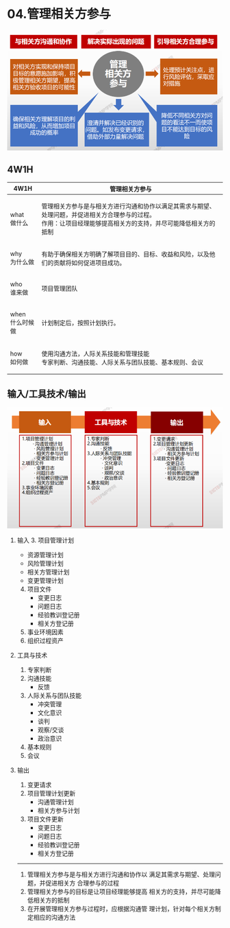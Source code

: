 # 04.管理相关方参与

![image-20210408221159458](image/image-20210408221159458.png)

## 4W1H

| 4W1H                 | **管理相关方参与**                                                                                |
| -------------------- | ------------------------------------------------------------------------------------------ |
| <p>what<br>做什么</p>   | <p>管理相关方参与是与相关方进行沟通和协作以满足其需求与期望、处理问题，并促进相关方合理参与的过程。<br>作用：让项目经理能够提高相关方的支持，并尽可能降低相关方的抵制</p> |
| <p>why<br>为什么做</p>   | 有助于确保相关方明确了解项目目的、目标、收益和风险，以及他们的贡献将如何促进项目成功。                                                |
| <p>who<br>谁来做</p>    | 项目管理团队                                                                                     |
| <p>when<br>什么时候做</p> | 计划制定后，按照计划执行。                                                                              |
| <p>how<br>如何做</p>    | <p>使用沟通方法，人际关系技能和管理技能<br>专家判断、沟通技能、人际关系与团队技能、基本规则、会议</p>                                   |

## 输入/工具技术/输出

![image-20210408221311100](image/image-20210408221311100.png)

1. 输入
   3. 项目管理计划
      * 资源管理计划
      * 风险管理计划
      * 相关方管理计划
      * 变更管理计划
   4. 项目文件
      * 变更日志
      * 问题日志
      * 经验教训登记册
      * 相关方登记册
   5. 事业环境因素
   6. 组织过程资产
2. 工具与技术
   1. 专家判断
   2. 沟通技能
      * 反馈
   3. 人际关系与团队技能
      * 冲突管理
      * 文化意识
      * 谈判
      * 观察/交谈
      * 政治意识
   4. 基本规则
   5. 会议
3.  输出

    1. 变更请求
    2. 项目管理计划更新
       * 沟通管理计划
       * 相关方参与计划
    3. 项目文件更新
       * 变更日志
       * 问题日志
       * 经验教训登记册
       * 相关方登记册

    ***

    1. 管理相关方参与是与相关方进行沟通和协作以 满足其需求与期望、处理问题，并促进相关方 合理参与的过程
    2. 管理相关方参与的目标是让项目经理能够提高 相关方的支持，并尽可能降低相关方的抵制
    3. 在开展管理相关方参与过程时，应根据沟通管 理计划，针对每个相关方制定相应的沟通方法
